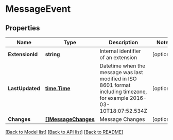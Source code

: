 # MessageEvent

## Properties
Name | Type | Description | Notes
------------ | ------------- | ------------- | -------------
**ExtensionId** | **string** | Internal identifier of an extension | [optional] 
**LastUpdated** | [**time.Time**](time.Time.md) | Datetime when the message was last modified in ISO 8601 format including timezone, for example 2016-03-10T18:07:52.534Z | [optional] 
**Changes** | [**[]MessageChanges**](MessageChanges.md) | Message Changes | [optional] 

[[Back to Model list]](../README.md#documentation-for-models) [[Back to API list]](../README.md#documentation-for-api-endpoints) [[Back to README]](../README.md)


